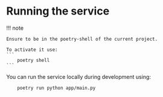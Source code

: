# Running the service


!!! note

    Ensure to be in the poetry-shell of the current project.

    To activate it use:
    ```
        poetry shell
    ```

You can run the service locally during development using:
```bash
    poetry run python app/main.py
```
